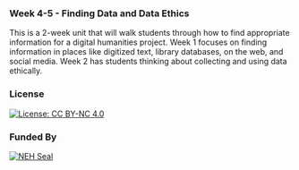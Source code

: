 ### Week 4-5 - Finding Data and Data Ethics

This is a 2-week unit that will walk students through how to find appropriate information for a digital humanities project. Week 1 focuses on finding information in places like digitized text, library databases, on the web, and social media. Week 2 has students thinking about collecting and using data ethically.

### License

[![License: CC BY-NC 4.0](https://licensebuttons.net/l/by-nc/4.0/88x31.png)](http://creativecommons.org/licenses/by-nc/4.0/)

### Funded By

[![NEH Seal](https://github.com/marist-asc/dhcourse/blob/master/images/neh_sealblck200.jpg)](https://www.neh.gov/)